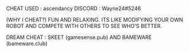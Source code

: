 CHEAT USED : ascendancy
DISCORD : Wayne24#5246

(WHY I CHEAT?)
FUN AND RELAXING. ITS LIKE MODIFYING YOUR OWN ROBOT AND COMPETE WITH OTHERS TO SEE WHO'S BETTER.

DREAM CHEAT : SKEET (gamesense.pub) AND BAMEWARE  (bameware.club)
